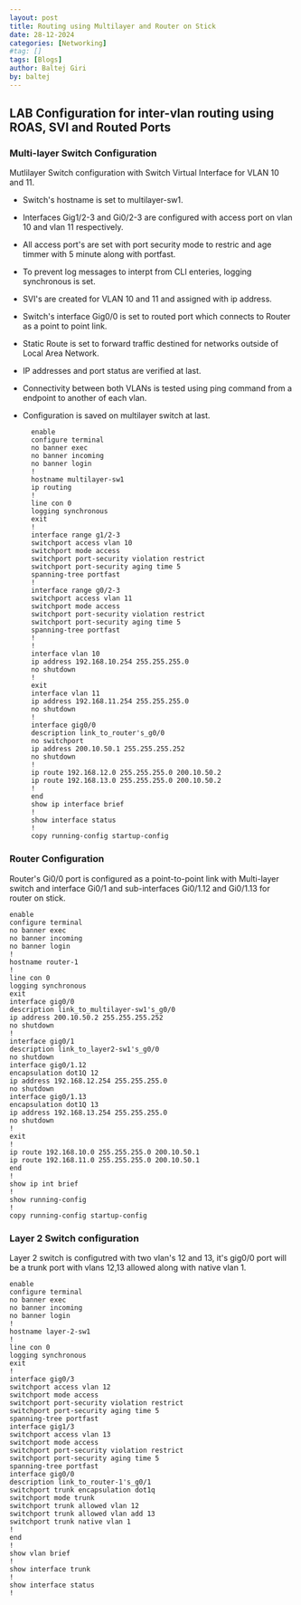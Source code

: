```yaml
---
layout: post
title: Routing using Multilayer and Router on Stick
date: 28-12-2024
categories: [Networking]
#tag: []
tags: [Blogs]
author: Baltej Giri
by: baltej
---
```


## LAB Configuration for inter-vlan routing using ROAS, SVI and Routed Ports

### Multi-layer Switch Configuration 
Mutlilayer Switch configuration with Switch Virtual Interface for VLAN 10 and 11.

- Switch's hostname is set to multilayer-sw1.
- Interfaces Gig1/2-3 and Gi0/2-3 are configured with access port on vlan 10 and vlan 11 respectively.
- All access port's are set with port security mode to restric and age timmer with 5 minute along with portfast.
- To prevent log messages to interpt from CLI enteries, logging synchronous is set.
- SVI's are created for VLAN 10 and 11 and assigned with ip address.
- Switch's interface Gig0/0 is set to routed port which connects to Router as a point to point link.
- Static Route is set to forward traffic destined for networks outside of Local Area Network.
- IP addresses and port status are verified at last.
- Connectivity between both VLANs is tested using ping command from a endpoint to another of each vlan.
- Configuration is saved on multilayer switch at last.
    
        enable
        configure terminal
        no banner exec
        no banner incoming
        no banner login
        !
        hostname multilayer-sw1
        ip routing
        !
        line con 0
        logging synchronous
        exit
        !
        interface range g1/2-3
        switchport access vlan 10
        switchport mode access
        switchport port-security violation restrict
        switchport port-security aging time 5
        spanning-tree portfast
        !
        interface range g0/2-3
        switchport access vlan 11
        switchport mode access
        switchport port-security violation restrict
        switchport port-security aging time 5
        spanning-tree portfast
        !
        !
        interface vlan 10
        ip address 192.168.10.254 255.255.255.0
        no shutdown
        !
        exit
        interface vlan 11
        ip address 192.168.11.254 255.255.255.0
        no shutdown
        !
        interface gig0/0
        description link_to_router's_g0/0
        no switchport
        ip address 200.10.50.1 255.255.255.252
        no shutdown
        !
        ip route 192.168.12.0 255.255.255.0 200.10.50.2
        ip route 192.168.13.0 255.255.255.0 200.10.50.2
        !
        end
        show ip interface brief
        !
        show interface status
        !
        copy running-config startup-config
### Router Configuration
Router's Gi0/0 port is configured as a point-to-point link with Multi-layer switch and interface Gi0/1 and sub-interfaces Gi0/1.12 and Gi0/1.13 for router on stick.


    enable
    configure terminal
    no banner exec
    no banner incoming
    no banner login
    !
    hostname router-1
    !
    line con 0
    logging synchronous
    exit
    interface gig0/0
    description link_to_multilayer-sw1's_g0/0
    ip address 200.10.50.2 255.255.255.252
    no shutdown
    !
    interface gig0/1
    description link_to_layer2-sw1's_g0/0
    no shutdown
    interface gig0/1.12
    encapsulation dot1Q 12
    ip address 192.168.12.254 255.255.255.0
    no shutdown
    interface gig0/1.13
    encapsulation dot1Q 13
    ip address 192.168.13.254 255.255.255.0
    no shutdown
    !
    exit
    !
    ip route 192.168.10.0 255.255.255.0 200.10.50.1
    ip route 192.168.11.0 255.255.255.0 200.10.50.1
    end
    !
    show ip int brief
    !
    show running-config
    !
    copy running-config startup-config


### Layer 2 Switch configuration
Layer 2 switch is configutred with two vlan's 12 and 13, it's gig0/0 port will be a trunk port with vlans 12,13 allowed along with native vlan 1.


    enable
    configure terminal
    no banner exec
    no banner incoming
    no banner login
    !
    hostname layer-2-sw1
    !
    line con 0
    logging synchronous
    exit
    !
    interface gig0/3
    switchport access vlan 12
    switchport mode access
    switchport port-security violation restrict
    switchport port-security aging time 5
    spanning-tree portfast
    interface gig1/3
    switchport access vlan 13
    switchport mode access
    switchport port-security violation restrict
    switchport port-security aging time 5
    spanning-tree portfast
    interface gig0/0
    description link_to_router-1's_g0/1
    switchport trunk encapsulation dot1q
    switchport mode trunk
    switchport trunk allowed vlan 12
    switchport trunk allowed vlan add 13
    switchport trunk native vlan 1
    !
    end
    !
    show vlan brief
    !
    show interface trunk
    !
    show interface status
    !

